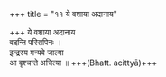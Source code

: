 +++
title = "११ ये वशाया अदानाय"

+++
ये वशाया अदानाय  
वदन्ति परिरापिनः ।  
इन्द्रस्य मन्यवे जाल्मा  
आ वृश्चन्ते अचित्या ॥ +++(Bhatt. acittyā)+++